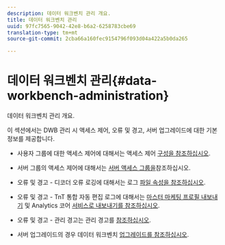 ```yaml
---
description: 데이터 워크벤치 관리 개요.
title: 데이터 워크벤치 관리
uuid: 97fc7565-9042-42e8-b6a2-6258783cbe69
translation-type: tm+mt
source-git-commit: 2cba66a160fec9154796f093d04a422a5b0da265

---
```



# 데이터 워크벤치 관리{#data-workbench-administration}

데이터 워크벤치 관리 개요.

이 섹션에서는 DWB 관리 시 액세스 제어, 오류 및 경고, 서버 업그레이드에 대한 기본 정보를 제공합니다.

* 사용자 그룹에 대한 액세스 제어에 대해서는 액세스 제어 [구성을 참조하십시오](https://docs.adobe.com/content/help/en/data-workbench/using/server-admin-install/admin-dwb-server/access-control/c-config-acs-ctrl.html).
* 서버 그룹의 액세스 제어에 대해서는 [서버 액세스 그룹을](https://docs.adobe.com/content/help/en/data-workbench/using/server-admin-install/admin-dwb-server/access-control/c-undst-acc-lvls.html)참조하십시오.
* 오류 및 경고 - 디코더 오류 로깅에 대해서는 로그 [파일 속성을 참조하십시오](https://docs.adobe.com/content/help/en/data-workbench/using/dataset/log-proc-config-file/c-log-sources.html).
* 오류 및 경고 - TnT 통합 자동 편집 로그에 대해서는 [마스터 마케팅 프로필 내보내기](https://docs.adobe.com/help/en/data-workbench/using/client/export-data/dwb-crs-integration.html) 및 Analytics 코어 [서비스로 내보내기를 참조하십시오](https://docs.adobe.com/help/en/data-workbench/using/client/export-data/dwb-crs-integration.html).

* 오류 및 경고 - 관리 경고는 관리 경고를 [참조하십시오](https://docs.adobe.com/content/help/en/data-workbench/using/server-admin-install/config-settings/c-admin-alts-cfg-stgs.html).
* 서버 업그레이드의 경우 데이터 워크벤치 [업그레이드를 참조하십시오](https://docs.adobe.com/content/help/en/data-workbench/using/install/upgrade-dwb/c-upgrd-ins.html).


